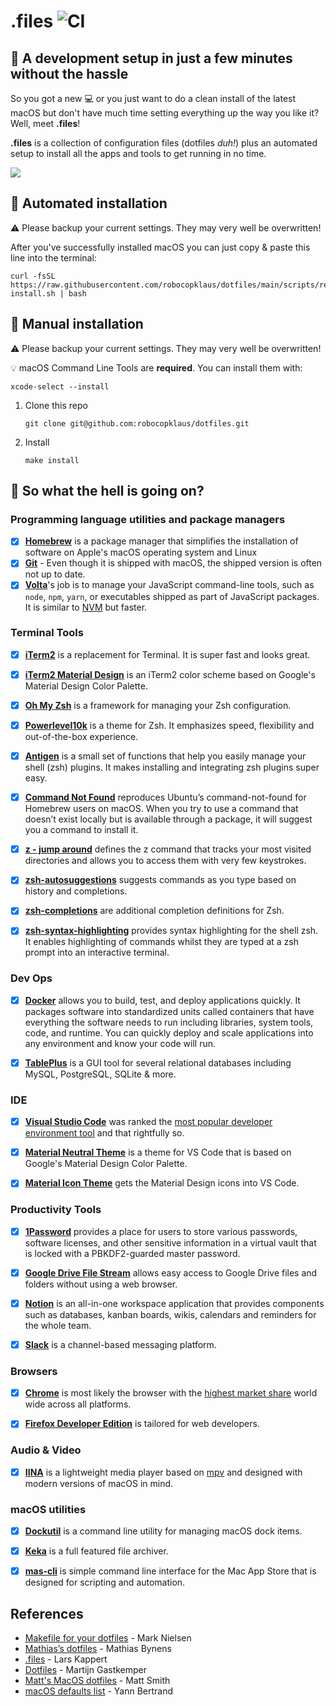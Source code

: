 # .files ![CI](https://github.com/robocopklaus/dotfiles/workflows/CI/badge.svg)

## :rocket: A development setup in just a few minutes without the hassle

So you got a new :computer: or you just want to do a clean install of the latest macOS but don't have much time setting everything up the way you like it? Well, meet **.files**!

**.files** is a collection of configuration files (dotfiles *duh!*) plus an automated setup to install all the apps and tools to get running in no time.


![](https://raw.githubusercontent.com/robocopklaus/dotfiles/main/screenshot.png)

## :robot: Automated installation

:warning: Please backup your current settings. They may very well be overwritten!

After you've successfully installed macOS you can just copy & paste this line into the terminal:

```
curl -fsSL https://raw.githubusercontent.com/robocopklaus/dotfiles/main/scripts/remote-install.sh | bash
```

## :turtle: Manual installation

:warning: Please backup your current settings. They may very well be overwritten!

:bulb: macOS Command Line Tools are **required**. You can install them with:

```
xcode-select --install
```
1. Clone this repo

    ```
    git clone git@github.com:robocopklaus/dotfiles.git
    ```

2. Install

    ```
    make install
    ```

## :monocle_face: So what the hell is going on?


### Programming language utilities and package managers

- [x] **[Homebrew](https://github.com/Homebrew/brew)** is a package manager that simplifies the installation of software on Apple's macOS operating system and Linux
- [x] **[Git](https://github.com/git/git)** - Even though it is shipped with macOS, the shipped version is often not up to date.
- [x] **[Volta](https://github.com/volta-cli/volta)**'s job is to manage your JavaScript command-line tools, such as `node`, `npm`, `yarn`, or executables shipped as part of JavaScript packages. It is similar to [NVM](https://github.com/nvm-sh/nvm) but faster.

### Terminal Tools

- [x] **[iTerm2](https://github.com/gnachman/iTerm2)** is a replacement for Terminal. It is super fast and looks great.

- [x] **[iTerm2 Material Design](https://github.com/MartinSeeler/iterm2-material-design)** is an iTerm2 color scheme based on Google's Material Design Color Palette.

- [x] **[Oh My Zsh](https://github.com/ohmyzsh/ohmyzsh)** is a framework for managing your Zsh configuration.

- [x] **[Powerlevel10k](https://github.com/romkatv/powerlevel10k)** is a theme for Zsh. It emphasizes speed, flexibility and out-of-the-box experience.

- [x] **[Antigen](https://github.com/zsh-users/antigen)** is a small set of functions that help you easily manage your shell (zsh) plugins. It makes installing and integrating zsh plugins super easy.

- [x] **[Command Not Found](https://github.com/Homebrew/homebrew-command-not-found)** reproduces Ubuntu’s command-not-found for Homebrew users on macOS. When you try to use a command that doesn’t exist locally but is available through a package, it will suggest you a command to install it.

- [x] **[z - jump around](https://github.com/ohmyzsh/ohmyzsh/tree/master/plugins/z)** defines the z command that tracks your most visited directories and allows you to access them with very few keystrokes.

- [x] **[zsh-autosuggestions](https://github.com/zsh-users/zsh-autosuggestions)** suggests commands as you type based on history and completions.

- [x] **[zsh-completions](https://github.com/zsh-users/zsh-completions)** are additional completion definitions for Zsh.

- [x] **[zsh-syntax-highlighting](https://github.com/zsh-users/zsh-syntax-highlighting)** provides syntax highlighting for the shell zsh. It enables highlighting of commands whilst they are typed at a zsh prompt into an interactive terminal.

### Dev Ops

- [x] **[Docker](https://www.docker.com)** allows you to build, test, and deploy applications quickly. It packages software into standardized units called containers that have everything the software needs to run including libraries, system tools, code, and runtime. You can quickly deploy and scale applications into any environment and know your code will run.

- [x] **[TablePlus](https://tableplus.com)** is a GUI tool for several relational databases including MySQL, PostgreSQL, SQLite & more.

### IDE

- [x] **[Visual Studio Code](https://github.com/microsoft/vscode)** was ranked the [most popular developer environment tool](https://insights.stackoverflow.com/survey/2019#technology-_-most-popular-development-environments) and that rightfully so.

- [x] **[Material Neutral Theme](https://github.com/bernardodsanderson/material-neutral-theme)** is a theme for VS Code that is based on Google's Material Design Color Palette.

- [x] **[Material Icon Theme](https://github.com/PKief/vscode-material-icon-theme)** gets the Material Design icons into VS Code.

### Productivity Tools

- [x] **[1Password](https://1password.com)** provides a place for users to store various passwords, software licenses, and other sensitive information in a virtual vault that is locked with a PBKDF2-guarded master password.

- [x] **[Google Drive File Stream](https://www.google.com/drive/download/)** allows easy access to Google Drive files and folders without using a web browser.

- [x] **[Notion](https://www.notion.so)** is an all-in-one workspace application that provides components such as databases, kanban boards, wikis, calendars and reminders for the whole team.

- [x] **[Slack](https://slack.com)** is a channel-based messaging platform.

### Browsers

- [x] **[Chrome]()** is most likely the browser with the [highest market share](https://netmarketshare.com/?options=%7B%22filter%22%3A%7B%22%24and%22%3A%5B%7B%22deviceType%22%3A%7B%22%24in%22%3A%5B%22Desktop%2Flaptop%22%5D%7D%7D%5D%7D%2C%22dateLabel%22%3A%22Trend%22%2C%22attributes%22%3A%22share%22%2C%22group%22%3A%22browser%22%2C%22sort%22%3A%7B%22share%22%3A-1%7D%2C%22id%22%3A%22browsersDesktop%22%2C%22dateInterval%22%3A%22Monthly%22%2C%22dateStart%22%3A%222019-11%22%2C%22dateEnd%22%3A%222020-10%22%2C%22segments%22%3A%22-1000%22%7D) world wide across all platforms.

- [x] **[Firefox Developer Edition](https://www.mozilla.org/firefox/developer/)** is tailored for web developers.

### Audio & Video

- [x] **[IINA](https://github.com/iina/iina)** is a lightweight media player based on [mpv](https://github.com/mpv-player/mpv) and designed with modern versions of macOS in mind.

### macOS utilities

- [x] **[Dockutil](https://github.com/kcrawford/dockutil)** is a command line utility for managing macOS dock items.

- [x] **[Keka](https://github.com/aonez/Keka)** is a full featured file archiver.

- [x] **[mas-cli](https://github.com/mas-cli/mas)** is simple command line interface for the Mac App Store that is designed for scripting and automation.

## References

- [Makefile for your dotfiles](https://polothy.github.io/post/2018-10-09-makefile-dotfiles/) - Mark Nielsen
- [Mathias’s dotfiles](https://github.com/mathiasbynens/dotfiles) - Mathias Bynens
- [.files](https://github.com/webpro/dotfiles) - Lars Kappert
- [Dotfiles](https://github.com/martijngastkemper/dotfiles) - Martijn Gastkemper
- [Matt's MacOS dotfiles](https://github.com/mattorb/dotfiles) - Matt Smith
- [macOS defaults list](https://macos-defaults.com) - Yann Bertrand